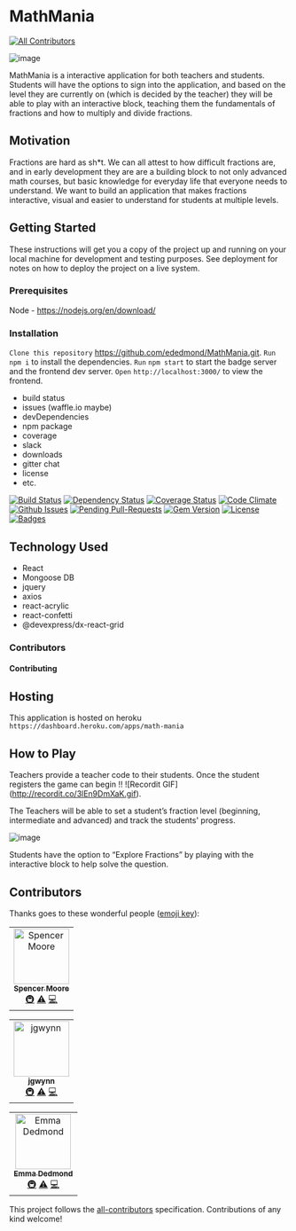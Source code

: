 # MathMania
[![All Contributors](https://img.shields.io/badge/all_contributors-1-orange.svg?style=flat-square)](#contributors)

![image](https://user-images.githubusercontent.com/45190468/57975733-16272000-799d-11e9-9c9d-beacfa8b5865.png)

MathMania is a interactive application for both teachers and students. Students will have the options to sign into the application, and based on the level they are currently on (which is decided by the teacher) they will be able to play with an interactive block, teaching them the fundamentals of fractions and how to multiply and divide fractions.

## Motivation

Fractions are hard as sh*t. We can all attest to how difficult fractions are, and in early development they are are a building block to not only advanced math courses, but basic knowledge for everyday life that everyone needs to understand. We want to build an application that makes fractions interactive, visual and easier to understand for students at multiple levels.

## Getting Started

These instructions will get you a copy of the project up and running on your local machine for development and testing purposes. See deployment for notes on how to deploy the project on a live system.

### Prerequisites

Node - https://nodejs.org/en/download/

### Installation

```Clone this repository``` https://github.com/ededmond/MathMania.git. 
```Run``` ```npm i``` to install the dependencies.
```Run``` ```npm start``` to start the badge server and the frontend dev server.
```Open``` ```http://localhost:3000/``` to view the frontend.

- build status
- issues (waffle.io maybe)
- devDependencies
- npm package
- coverage
- slack
- downloads
- gitter chat
- license
- etc.

[![Build Status](http://img.shields.io/travis/badges/badgerbadgerbadger.svg?style=flat-square)](https://travis-ci.org/badges/badgerbadgerbadger) [![Dependency Status](http://img.shields.io/gemnasium/badges/badgerbadgerbadger.svg?style=flat-square)](https://gemnasium.com/badges/badgerbadgerbadger) [![Coverage Status](http://img.shields.io/coveralls/badges/badgerbadgerbadger.svg?style=flat-square)](https://coveralls.io/r/badges/badgerbadgerbadger) [![Code Climate](http://img.shields.io/codeclimate/github/badges/badgerbadgerbadger.svg?style=flat-square)](https://codeclimate.com/github/badges/badgerbadgerbadger) [![Github Issues](http://githubbadges.herokuapp.com/badges/badgerbadgerbadger/issues.svg?style=flat-square)](https://github.com/badges/badgerbadgerbadger/issues) [![Pending Pull-Requests](http://githubbadges.herokuapp.com/badges/badgerbadgerbadger/pulls.svg?style=flat-square)](https://github.com/badges/badgerbadgerbadger/pulls) [![Gem Version](http://img.shields.io/gem/v/badgerbadgerbadger.svg?style=flat-square)](https://rubygems.org/gems/badgerbadgerbadger) [![License](http://img.shields.io/:license-mit-blue.svg?style=flat-square)](http://badges.mit-license.org) [![Badges](http://img.shields.io/:badges-9/9-ff6799.svg?style=flat-square)](https://github.com/badges/badgerbadgerbadger)

## Technology Used

- React
- Mongoose DB
- jquery
- axios
- react-acrylic
- react-confetti
- @devexpress/dx-react-grid

### Contributors

#### Contributing

## Hosting

This application is hosted on heroku ```https://dashboard.heroku.com/apps/math-mania```

## How to Play

Teachers provide a teacher code to their students.  Once the student registers the game can begin !! ![Recordit GIF] (http://recordit.co/3lEn9DmXaK.gif).  

The Teachers will be able to set a student’s fraction level (beginning, intermediate and advanced) and track the students' progress.  

![image](https://user-images.githubusercontent.com/45190468/57975740-37880c00-799d-11e9-9a60-e31b0bc661e3.png)

Students have the option to “Explore Fractions” by playing with the interactive block to help solve the question.  
## Contributors

Thanks goes to these wonderful people ([emoji key](https://allcontributors.org/docs/en/emoji-key)):

<!-- ALL-CONTRIBUTORS-LIST:START - Do not remove or modify this section -->
<!-- prettier-ignore -->
<table><tr><td align="center"><a href="https://github.com/Smoore090"><img src="https://avatars0.githubusercontent.com/u/44985476?v=4" width="100px;" alt="Spencer Moore"/><br /><sub><b>Spencer Moore</b></sub></a><br /><a href="#infra-Smoore090" title="Infrastructure (Hosting, Build-Tools, etc)">🚇</a> <a href="https://github.com/ededmond/MathMania/commits?author=Smoore090" title="Tests">⚠️</a> <a href="https://github.com/ededmond/MathMania/commits?author=Smoore090" title="Code">💻</a></td></tr></table>
<table><tr><td align="center"><a href="https://github.com/jgwynn36"><img src="https://avatars3.githubusercontent.com/u/45190468?v=4" width="100px;" alt="jgwynn"/><br /><sub><b>jgwynn</b></sub></a><br /><a href="#infra-jgwynn36" title="Infrastructure (Hosting, Build-Tools, etc)">🚇</a> <a href="https://github.com/ededmond/MathMania/commits?author=jgwynn36" title="Tests">⚠️</a> <a href="https://github.com/ededmond/MathMania/commits?author=jgwynn36" title="Code">💻</a></td></tr></table>
<table><tr><td align="center"><a href="https://ededmond.github.io/Bootsrap-Portfolio/"><img src="https://avatars1.githubusercontent.com/u/43710947?v=4" width="100px;" alt="Emma Dedmond"/><br /><sub><b>Emma Dedmond</b></sub></a><br /><a href="#infra-ededmond" title="Infrastructure (Hosting, Build-Tools, etc)">🚇</a> <a href="https://github.com/ededmond/MathMania/commits?author=ededmond" title="Tests">⚠️</a> <a href="https://github.com/ededmond/MathMania/commits?author=ededmond" title="Code">💻</a></td></tr></table>

<!-- ALL-CONTRIBUTORS-LIST:END -->

This project follows the [all-contributors](https://github.com/all-contributors/all-contributors) specification. Contributions of any kind welcome!